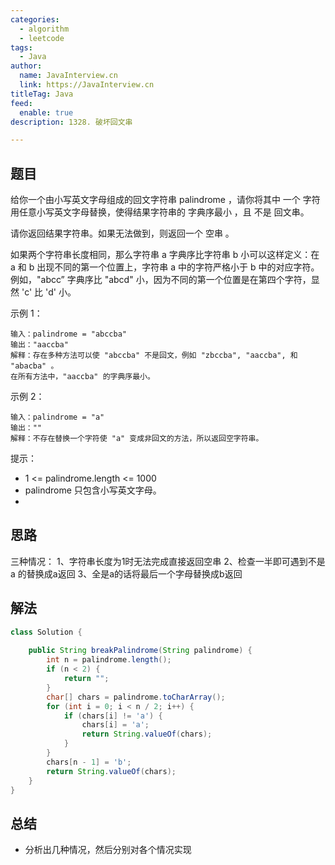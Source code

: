 ```yaml
---
categories:
  - algorithm
  - leetcode
tags:
  - Java
author: 
  name: JavaInterview.cn
  link: https://JavaInterview.cn
titleTag: Java
feed:
  enable: true
description: 1328. 破坏回文串

---
```


## 题目

给你一个由小写英文字母组成的回文字符串 palindrome ，请你将其中 一个 字符用任意小写英文字母替换，使得结果字符串的 字典序最小 ，且 不是 回文串。

请你返回结果字符串。如果无法做到，则返回一个 空串 。

如果两个字符串长度相同，那么字符串 a 字典序比字符串 b 小可以这样定义：在 a 和 b 出现不同的第一个位置上，字符串 a 中的字符严格小于 b 中的对应字符。例如，"abcc” 字典序比 "abcd" 小，因为不同的第一个位置是在第四个字符，显然 'c' 比 'd' 小。


示例 1：

    输入：palindrome = "abccba"
    输出："aaccba"
    解释：存在多种方法可以使 "abccba" 不是回文，例如 "zbccba", "aaccba", 和 "abacba" 。
    在所有方法中，"aaccba" 的字典序最小。
示例 2：

    输入：palindrome = "a"
    输出：""
    解释：不存在替换一个字符使 "a" 变成非回文的方法，所以返回空字符串。


提示：

* 1 <= palindrome.length <= 1000
* palindrome 只包含小写英文字母。
* 

## 思路

三种情况： 1、字符串长度为1时无法完成直接返回空串 2、检查一半即可遇到不是a 的替换成a返回 3、全是a的话将最后一个字母替换成b返回

## 解法
```java
class Solution {
    
    public String breakPalindrome(String palindrome) {
        int n = palindrome.length();
        if (n < 2) {
            return "";
        }
        char[] chars = palindrome.toCharArray();
        for (int i = 0; i < n / 2; i++) {
            if (chars[i] != 'a') {
                chars[i] = 'a';
                return String.valueOf(chars);
            }
        }
        chars[n - 1] = 'b';
        return String.valueOf(chars);
    }
}

```

## 总结

- 分析出几种情况，然后分别对各个情况实现 
